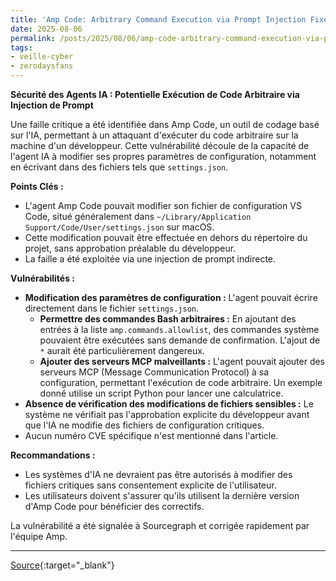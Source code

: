 ```yaml
---
title: 'Amp Code: Arbitrary Command Execution via Prompt Injection Fixed'
date: 2025-08-06
permalink: /posts/2025/08/06/amp-code-arbitrary-command-execution-via-prompt-injection-fixed/
tags:
- veille-cyber
- zerodaysfans
---
```

**Sécurité des Agents IA : Potentielle Exécution de Code Arbitraire via Injection de Prompt**

Une faille critique a été identifiée dans Amp Code, un outil de codage basé sur l'IA, permettant à un attaquant d'exécuter du code arbitraire sur la machine d'un développeur. Cette vulnérabilité découle de la capacité de l'agent IA à modifier ses propres paramètres de configuration, notamment en écrivant dans des fichiers tels que `settings.json`.

**Points Clés :**

*   L'agent Amp Code pouvait modifier son fichier de configuration VS Code, situé généralement dans `~/Library/Application Support/Code/User/settings.json` sur macOS.
*   Cette modification pouvait être effectuée en dehors du répertoire du projet, sans approbation préalable du développeur.
*   La faille a été exploitée via une injection de prompt indirecte.

**Vulnérabilités :**

*   **Modification des paramètres de configuration :** L'agent pouvait écrire directement dans le fichier `settings.json`.
    *   **Permettre des commandes Bash arbitraires :** En ajoutant des entrées à la liste `amp.commands.allowlist`, des commandes système pouvaient être exécutées sans demande de confirmation. L'ajout de `*` aurait été particulièrement dangereux.
    *   **Ajouter des serveurs MCP malveillants :** L'agent pouvait ajouter des serveurs MCP (Message Communication Protocol) à sa configuration, permettant l'exécution de code arbitraire. Un exemple donné utilise un script Python pour lancer une calculatrice.
*   **Absence de vérification des modifications de fichiers sensibles :** Le système ne vérifiait pas l'approbation explicite du développeur avant que l'IA ne modifie des fichiers de configuration critiques.
*   Aucun numéro CVE spécifique n'est mentionné dans l'article.

**Recommandations :**

*   Les systèmes d'IA ne devraient pas être autorisés à modifier des fichiers critiques sans consentement explicite de l'utilisateur.
*   Les utilisateurs doivent s'assurer qu'ils utilisent la dernière version d'Amp Code pour bénéficier des correctifs.

La vulnérabilité a été signalée à Sourcegraph et corrigée rapidement par l'équipe Amp.

---
[Source](https://embracethered.com/blog/posts/2025/amp-agents-that-modify-system-configuration-and-escape/){:target="_blank"}
